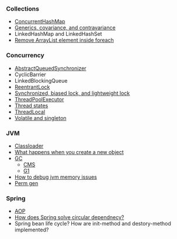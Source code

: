 ### Collections
* [ConcurrentHashMap](https://george24601.github.io/2019/01/07/concurrent-hashmap.html)
* [Generics, covariance, and contravariance](https://george24601.github.io/2018/11/05/covariant-contravariance.html)
* LinkedHashMap and LinkedHashSet
* [Remove ArrayList element inside foreach](http://george24601.github.io/2019/11/20/remove.html)

### Concurrency
* [AbstractQueuedSynchronizer](https://george24601.github.io/2019/10/08/aqs.html)
* CyclicBarrier
* LinkedBlockingQueue
* [ReentrantLock](http://george24601.github.io/2019/12/10/reentrant.html)
* [Synchronized, biased lock, and lightweight lock](https://george24601.github.io/2018/12/23/synchronized.html)
* [ThreadPoolExecutor](https://george24601.github.io/2019/01/30/thread-pool.html)
* [Thread states](https://george24601.github.io/2019/10/06/thread-state.html)
* [ThreadLocal](https://george24601.github.io/2019/10/07/threadlocal.html)
* [Volatile and singleton](https://george24601.github.io/2019/11/18/volatile.html)

### JVM
* [Classloader](https://george24601.github.io/2018/12/23/class-loading.html)
* [What happens when you create a new object](https://george24601.github.io/2019/11/01/jvm-new-obj.html)
* [GC](https://george24601.github.io/2018/11/27/jvm-gc.html)
  * [CMS](https://george24601.github.io/2019/01/28/cms.html)
  * [G1](https://george24601.github.io/2019/01/03/g1-gc.html)
* [How to debug jvm memory issues](https://george24601.github.io/2019/10/10/oom.html)
* [Perm gen](https://george24601.github.io/2020/04/22/permgen.html)

### Spring
* [AOP](https://george24601.github.io/2019/10/04/spring-aop.html)
* [How does Spring solve circular dependnecy?](https://george24601.github.io/2019/12/29/circular.html)
* Spring bean life cycle? How are init-method and destory-method implemented?
